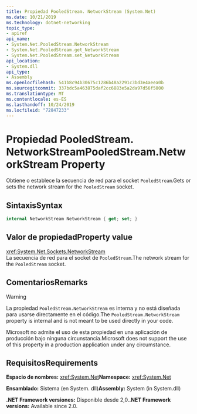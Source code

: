 ```yaml
---
title: Propiedad PooledStream. NetworkStream (System.Net)
ms.date: 10/21/2019
ms.technology: dotnet-networking
topic_type:
- apiref
api_name:
- System.Net.PooledStream.NetworkStream
- System.Net.PooledStream.get_NetworkStream
- System.Net.PooledStream.set_NetworkStream
api_location:
- System.dll
api_type:
- Assembly
ms.openlocfilehash: 541b8c94b30675c1286b48a2291c3bd3e4aeea0b
ms.sourcegitcommit: 337bdc5a463875daf2cc6883e5a2da97d56f5000
ms.translationtype: MT
ms.contentlocale: es-ES
ms.lasthandoff: 10/24/2019
ms.locfileid: "72847233"
---
```

# <a name="pooledstreamnetworkstream-property"></a><span data-ttu-id="26ebf-102">Propiedad PooledStream. NetworkStream</span><span class="sxs-lookup"><span data-stu-id="26ebf-102">PooledStream.NetworkStream Property</span></span>

<span data-ttu-id="26ebf-103">Obtiene o establece la secuencia de red para el socket `PooledStream`.</span><span class="sxs-lookup"><span data-stu-id="26ebf-103">Gets or sets the network stream for the `PooledStream` socket.</span></span>

## <a name="syntax"></a><span data-ttu-id="26ebf-104">Sintaxis</span><span class="sxs-lookup"><span data-stu-id="26ebf-104">Syntax</span></span>

```csharp
internal NetworkStream NetworkStream { get; set; }
```

## <a name="property-value"></a><span data-ttu-id="26ebf-105">Valor de propiedad</span><span class="sxs-lookup"><span data-stu-id="26ebf-105">Property value</span></span>

<xref:System.Net.Sockets.NetworkStream>  
<span data-ttu-id="26ebf-106">La secuencia de red para el socket de `PooledStream`.</span><span class="sxs-lookup"><span data-stu-id="26ebf-106">The network stream for the `PooledStream` socket.</span></span>

## <a name="remarks"></a><span data-ttu-id="26ebf-107">Comentarios</span><span class="sxs-lookup"><span data-stu-id="26ebf-107">Remarks</span></span>

> [!WARNING]
> <span data-ttu-id="26ebf-108">La propiedad `PooledStream.NetworkStream` es interna y no está diseñada para usarse directamente en el código.</span><span class="sxs-lookup"><span data-stu-id="26ebf-108">The `PooledStream.NetworkStream` property is internal and is not meant to be used directly in your code.</span></span>
>
> <span data-ttu-id="26ebf-109">Microsoft no admite el uso de esta propiedad en una aplicación de producción bajo ninguna circunstancia.</span><span class="sxs-lookup"><span data-stu-id="26ebf-109">Microsoft does not support the use of this property in a production application under any circumstance.</span></span>

## <a name="requirements"></a><span data-ttu-id="26ebf-110">Requisitos</span><span class="sxs-lookup"><span data-stu-id="26ebf-110">Requirements</span></span>

<span data-ttu-id="26ebf-111">**Espacio de nombres:** <xref:System.Net></span><span class="sxs-lookup"><span data-stu-id="26ebf-111">**Namespace:** <xref:System.Net></span></span>

<span data-ttu-id="26ebf-112">**Ensamblado:** Sistema (en System. dll)</span><span class="sxs-lookup"><span data-stu-id="26ebf-112">**Assembly:** System (in System.dll)</span></span>

<span data-ttu-id="26ebf-113">**.NET Framework versiones:** Disponible desde 2,0.</span><span class="sxs-lookup"><span data-stu-id="26ebf-113">**.NET Framework versions:** Available since 2.0.</span></span>
